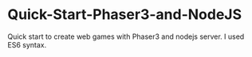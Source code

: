 # Quick-Start-Phaser3-and-NodeJS
Quick start to create web games with Phaser3 and nodejs server. I used ES6 syntax.
